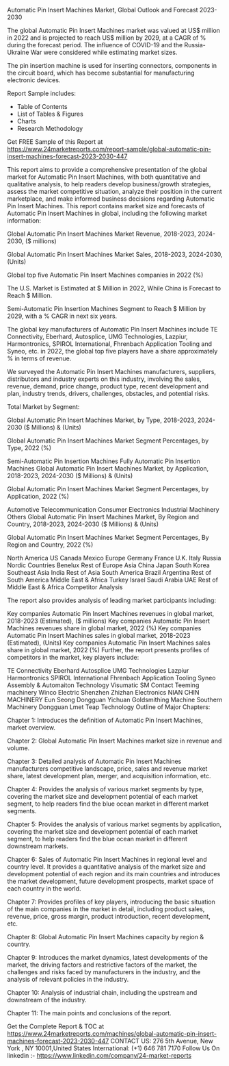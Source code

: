 Automatic Pin Insert Machines Market, Global Outlook and Forecast 2023-2030

The global Automatic Pin Insert Machines market was valued at US$ million in 2022 and is projected to reach US$ million by 2029, at a CAGR of % during the forecast period. The influence of COVID-19 and the Russia-Ukraine War were considered while estimating market sizes.

The pin insertion machine is used for inserting connectors, components in the circuit board, which has become substantial for manufacturing electronic devices.

Report Sample includes:
- Table of Contents
- List of Tables & Figures
- Charts
- Research Methodology

Get FREE Sample of this Report at https://www.24marketreports.com/report-sample/global-automatic-pin-insert-machines-forecast-2023-2030-447

This report aims to provide a comprehensive presentation of the global market for Automatic Pin Insert Machines, with both quantitative and qualitative analysis, to help readers develop business/growth strategies, assess the market competitive situation, analyze their position in the current marketplace, and make informed business decisions regarding Automatic Pin Insert Machines. This report contains market size and forecasts of Automatic Pin Insert Machines in global, including the following market information:

Global Automatic Pin Insert Machines Market Revenue, 2018-2023, 2024-2030, ($ millions)

Global Automatic Pin Insert Machines Market Sales, 2018-2023, 2024-2030, (Units)

Global top five Automatic Pin Insert Machines companies in 2022 (%)

The U.S. Market is Estimated at $ Million in 2022, While China is Forecast to Reach $ Million.

Semi-Automatic Pin Insertion Machines Segment to Reach $ Million by 2029, with a % CAGR in next six years.

The global key manufacturers of Automatic Pin Insert Machines include TE Connectivity, Eberhard, Autosplice, UMG Technologies, Lazpiur, Harmontronics, SPIROL International, Fhrenbach Application Tooling and Syneo, etc. in 2022, the global top five players have a share approximately % in terms of revenue.

We surveyed the Automatic Pin Insert Machines manufacturers, suppliers, distributors and industry experts on this industry, involving the sales, revenue, demand, price change, product type, recent development and plan, industry trends, drivers, challenges, obstacles, and potential risks.

Total Market by Segment:

Global Automatic Pin Insert Machines Market, by Type, 2018-2023, 2024-2030 ($ Millions) & (Units)

Global Automatic Pin Insert Machines Market Segment Percentages, by Type, 2022 (%)

Semi-Automatic Pin Insertion Machines
Fully Automatic Pin Insertion Machines
Global Automatic Pin Insert Machines Market, by Application, 2018-2023, 2024-2030 ($ Millions) & (Units)

Global Automatic Pin Insert Machines Market Segment Percentages, by Application, 2022 (%)

Automotive
Telecommunication
Consumer Electronics
Industrial Machinery
Others
Global Automatic Pin Insert Machines Market, By Region and Country, 2018-2023, 2024-2030 ($ Millions) & (Units)

Global Automatic Pin Insert Machines Market Segment Percentages, By Region and Country, 2022 (%)

North America
US
Canada
Mexico
Europe
Germany
France
U.K.
Italy
Russia
Nordic Countries
Benelux
Rest of Europe
Asia
China
Japan
South Korea
Southeast Asia
India
Rest of Asia
South America
Brazil
Argentina
Rest of South America
Middle East & Africa
Turkey
Israel
Saudi Arabia
UAE
Rest of Middle East & Africa
Competitor Analysis

The report also provides analysis of leading market participants including:

Key companies Automatic Pin Insert Machines revenues in global market, 2018-2023 (Estimated), ($ millions)
Key companies Automatic Pin Insert Machines revenues share in global market, 2022 (%)
Key companies Automatic Pin Insert Machines sales in global market, 2018-2023 (Estimated), (Units)
Key companies Automatic Pin Insert Machines sales share in global market, 2022 (%)
Further, the report presents profiles of competitors in the market, key players include:

TE Connectivity
Eberhard
Autosplice
UMG Technologies
Lazpiur
Harmontronics
SPIROL International
Fhrenbach Application Tooling
Syneo
Assembly & Automaiton Technology
Visumatic
SM Contact
Teeming machinery
Winco Electric
Shenzhen Zhizhan Electronics
NIAN CHIN MACHINERY
Eun Seong
Dongguan Yichuan Goldsmithing Machine
Southern Machinery
Dongguan Lmet Teap Technology
Outline of Major Chapters:

Chapter 1: Introduces the definition of Automatic Pin Insert Machines, market overview.

Chapter 2: Global Automatic Pin Insert Machines market size in revenue and volume.

Chapter 3: Detailed analysis of Automatic Pin Insert Machines manufacturers competitive landscape, price, sales and revenue market share, latest development plan, merger, and acquisition information, etc.

Chapter 4: Provides the analysis of various market segments by type, covering the market size and development potential of each market segment, to help readers find the blue ocean market in different market segments.

Chapter 5: Provides the analysis of various market segments by application, covering the market size and development potential of each market segment, to help readers find the blue ocean market in different downstream markets.

Chapter 6: Sales of Automatic Pin Insert Machines in regional level and country level. It provides a quantitative analysis of the market size and development potential of each region and its main countries and introduces the market development, future development prospects, market space of each country in the world.

Chapter 7: Provides profiles of key players, introducing the basic situation of the main companies in the market in detail, including product sales, revenue, price, gross margin, product introduction, recent development, etc.

Chapter 8: Global Automatic Pin Insert Machines capacity by region & country.

Chapter 9: Introduces the market dynamics, latest developments of the market, the driving factors and restrictive factors of the market, the challenges and risks faced by manufacturers in the industry, and the analysis of relevant policies in the industry.

Chapter 10: Analysis of industrial chain, including the upstream and downstream of the industry.

Chapter 11: The main points and conclusions of the report.

Get the Complete Report & TOC at https://www.24marketreports.com/machines/global-automatic-pin-insert-machines-forecast-2023-2030-447
CONTACT US:
276 5th Avenue, New York , NY 10001,United States
International: (+1) 646 781 7170
Follow Us On linkedin :- https://www.linkedin.com/company/24-market-reports
